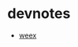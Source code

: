 # devnotes

 - [weex](weex/00-Getting-started)

<!--stackedit_data:
eyJoaXN0b3J5IjpbMTA0NjQ5NzA1XX0=
-->